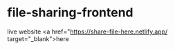 # file-sharing-frontend


live website 
<a href="https://share-file-here.netlify.app/ target="_blank">here </a>
